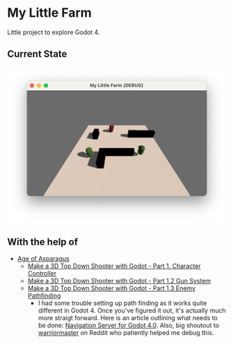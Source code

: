 # My Little Farm

Little project to explore Godot 4.

## Current State

![Screenshot of the current state of the project.](progress_documentation/2022-08-22/01.png?raw=true)



## With the help of

- [Age of Asparagus](https://www.youtube.com/c/AgeOfAsparagus)
  - [Make a 3D Top Down Shooter with Godot - Part 1. Character Controller](https://www.youtube.com/watch?v=HX6qpYjwN3M)
  - [Make a 3D Top Down Shooter with Godot - Part 1.2 Gun System](https://www.youtube.com/watch?v=mDYaJa6txwc)
  - [Make a 3D Top Down Shooter with Godot - Part 1.3 Enemy Pathfinding](https://www.youtube.com/watch?v=jcO9E7ZS4Eg)
    - I had some trouble setting up path finding as it works quite different in Godot 4. Once you've figured it out, it's actually much more straigt forward. Here is an article outlining what needs to be done: [Navigation Server for Godot 4.0](https://godotengine.org/article/navigation-server-godot-4-0). Also, big shoutout to [warriormaster](https://www.reddit.com/user/warriormaster/) on Reddit who patiently helped me debug this.
